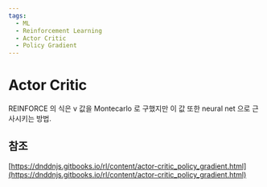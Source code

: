 ```yaml
---
tags:
  - ML
  - Reinforcement Learning
  - Actor Critic
  - Policy Gradient
---
```


# Actor Critic

REINFORCE 의 식은 v 값을 Montecarlo 로 구했지만 이 값 또한 neural net 으로 근사시키는 방법.

## 참조

[https://dnddnjs.gitbooks.io/rl/content/actor-critic_policy_gradient.html](https://dnddnjs.gitbooks.io/rl/content/actor-critic_policy_gradient.html)
